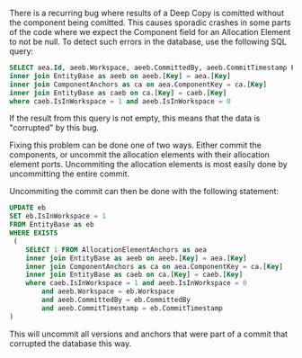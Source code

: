 There is a recurring bug where results of a Deep Copy is comitted without the component being comitted. This causes sporadic crashes in some parts of the code where we expect the Component field for an Allocation Element to not be null.
To detect such errors in the database, use the following SQL query:

``` SQL 
SELECT aea.Id, aeeb.Workspace, aeeb.CommittedBy, aeeb.CommitTimestamp FROM AllocationElementAnchors as aea
inner join EntityBase as aeeb on aeeb.[Key] = aea.[Key]
inner join ComponentAnchors as ca on aea.ComponentKey = ca.[Key]
inner join EntityBase as caeb on ca.[Key] = caeb.[Key]
where caeb.IsInWorkspace = 1 and aeeb.IsInWorkspace = 0
```

If the result from this query is not empty, this means that the data is "corrupted" by this bug.

Fixing this problem can be done one of two ways. Either commit the components, or uncommit the allocation elements with their allocation element ports.
Uncommiting the allocation elements is most easily done by uncommitting the entire commit. 

Uncommiting the commit can then be done with the following statement:

``` SQL
UPDATE eb
SET eb.IsInWorkspace = 1
FROM EntityBase as eb
WHERE EXISTS
 (
    SELECT 1 FROM AllocationElementAnchors as aea
    inner join EntityBase as aeeb on aeeb.[Key] = aea.[Key]
    inner join ComponentAnchors as ca on aea.ComponentKey = ca.[Key]
    inner join EntityBase as caeb on ca.[Key] = caeb.[Key]
    where caeb.IsInWorkspace = 1 and aeeb.IsInWorkspace = 0
        and aeeb.Workspace = eb.Workspace 
        and aeeb.CommittedBy = eb.CommittedBy
        and aeeb.CommitTimestamp = eb.CommitTimestamp
)
```

This will uncommit all versions and anchors that were part of a commit that corrupted the database this way.